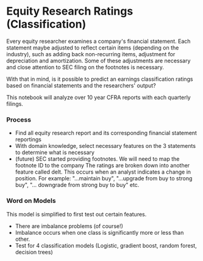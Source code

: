 # Equity Research Ratings (Classification)

Every equity researcher examines a company's financial statement. Each statement maybe adjusted to reflect certain items (depending on the industry), such as adding back non-recurring items, adjustment for depreciation and amortization. Some of these adjustments are necessary and close attention to SEC filing on the footnotes is necessary.

With that in mind, is it possible to predict an earnings classification ratings based on financial statements and the researchers' output?

This notebook will analyze over 10 year CFRA reports with each quarterly filings.

### Process

* Find all equity research report and its corresponding financial statement reportings
* With domain knowledge, select necessary features on the 3 statements to determine what is necessary
* (future) SEC started providing footnotes. We will need to map the footnote ID to the company
The ratings are broken down into another feature called delt. This occurs when an analyst indicates a change in position. For example: "...maintain buy", "...upgrade from buy to strong buy", "... downgrade from strong buy to buy" etc.

### Word on Models
This model is simplified to first test out certain features.

* There are imbalance problems (of course!)
* Imbalance occurs when one class is significantly more or less than other.
* Test for 4 classification models (Logistic, gradient boost, random forest, decision trees)
